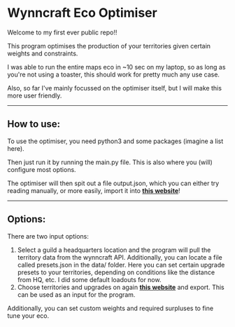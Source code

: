 # Wynncraft Eco Optimiser
Welcome to my first ever public repo!!

This program optimises the production of your territories given certain weights and constraints.

I was able to run the entire maps eco in ~10 sec on my laptop, so as long as you're not using a toaster, 
this should work for pretty much any use case.

Also, so far I've mainly focussed on the optimiser itself, but I will make this more user friendly.

---
## How to use:

To use the optimiser, you need python3 and some packages (imagine a list here).

Then just run it by running the main.py file. This is also where you (will) configure most options.

The optimiser will then spit out a file output.json, which you can either try reading manually, or more easily, import it into [**this website**](https://fa-rog.github.io/economy/)!

---
## Options:

There are two input options:
1. Select a guild a headquarters location and the program will pull the territory data from the wynncraft API.
Additionally, you can locate a file called presets.json in the data/ folder. Here you can set certain upgrade presets
to your territories, depending on conditions like the distance from HQ, etc. I did some default loadouts for now.
2. Choose territories and upgrades on again [**this website**](https://fa-rog.github.io/economy/) and export. 
This can be used as an input for the program.

Additionally, you can set custom weights and required surpluses to fine tune your eco.